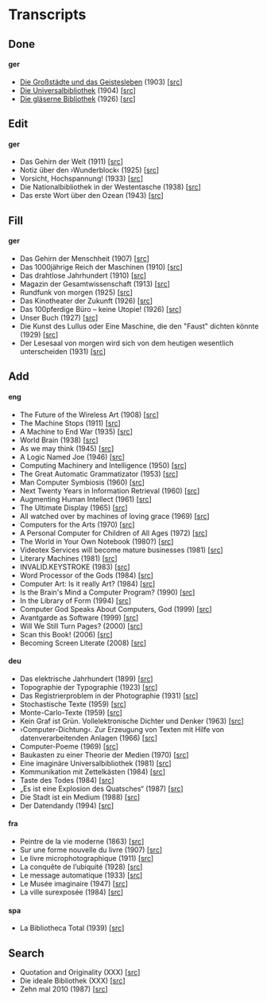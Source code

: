 # Transcripts

## Done

#### ger

- [Die Großstädte und das Geistesleben](https://github.com/drahtwort/txt/blob/master/docs/1903_die_grossstaedte_und_das_geistesleben.txt) (1903) [[src](https://katalog.ub.uni-leipzig.de/Record/0002521585)]
- [Die Universalbibliothek](https://github.com/drahtwort/txt/blob/master/docs/1904_die_universalbibliothek.txt) (1904) [[src](https://www.bundesarchiv.de/)]
- [Die gläserne Bibliothek](https://github.com/drahtwort/txt/blob/master/docs/1926_die_glaeserne_bibliothek.txt) (1926) [[src](http://d-nb.info/012993158)]

## Edit

#### ger

- Das Gehirn der Welt (1911) [[src](https://archive.org/details/NordUndSued1912Bd140)]
- Notiz über den ›Wunderblock‹ (1925) [[src](https://archive.org/details/InternationaleZeitschriftFuumlrPsychoanalyseXi.band1925Heft1/page/n7)]
- Vorsicht, Hochspannung! (1933) [[src](http://stabikat.de/DB=1/XMLPRS=N/PPN?PPN=279336276)]
- Die Nationalbibliothek in der Westentasche (1938) [[src](http://stabikat.de/DB=1/XMLPRS=N/PPN?PPN=165994797)]
- Das erste Wort über den Ozean (1943) [[src](http://stabikat.de/DB=1/XMLPRS=N/PPN?PPN=27822881X)]

## Fill

#### ger

- Das Gehirn der Menschheit (1907) [[src](https://archive.org/details/SddeutscheMonatshefte1907Jg04-2)]
- Das 1000jährige Reich der Maschinen (1910) [[src](https://archive.org/details/dieweltinhundert00lbbe)]
- Das drahtlose Jahrhundert (1910) [[src](https://archive.org/details/dieweltinhundert00lbbe)]
- Magazin der Gesamtwissenschaft (1913) [[src](http://zefys.staatsbibliothek-berlin.de/kalender/auswahl/date/1913-08-04/27646518/)]
- Rundfunk von morgen (1925) [[src](http://magazine.illustrierte-presse.de/die-zeitschriften/werkansicht/dlf/73410/81/0/)]
- Das Kinotheater der Zukunft (1926) [[src](https://hu-berlin.hosted.exlibrisgroup.com/primo-explore/fulldisplay?docid=HUB_UB_ALMA_DS21556245180002882&context=L&vid=hub_ub&search_scope=default_scope&tab=default_tab&lang=de_DE)]
- Das 100pferdige Büro – keine Utopie! (1926) [[src](http://www.illustrierte-presse.de/die-zeitschriften/werkansicht/dlf/73437/61/0/)]
- Unser Buch (1927) [[src](http://stabikat.de/DB=1/XMLPRS=N/PPN?PPN=129073288)]
- Die Kunst des Lullus oder Eine Maschine, die den "Faust" dichten könnte (1929) [[src](https://katalog.ub.uni-leipzig.de/Record/0002534186)]
- Der Lesesaal von morgen wird sich von dem heutigen wesentlich unterscheiden (1931) [[src](http://d-nb.info/574598898)]

## Add

#### eng

- The Future of the Wireless Art (1908) [[src](#)]
- The Machine Stops (1911) [[src](#)]
- A Machine to End War (1935) [[src](#)]
- World Brain (1938) [[src](#)]
- As we may think (1945) [[src](#)]
- A Logic Named Joe (1946) [[src](#)]
- Computing Machinery and Intelligence (1950) [[src](#)]
- The Great Automatic Grammatizator (1953) [[src](#)]
- Man Computer Symbiosis (1960) [[src](#)]
- Next Twenty Years in Information Retrieval (1960) [[src](#)]
- Augmenting Human Intellect (1961) [[src](#)]
- The Ultimate Display (1965) [[src](#)]
- All watched over by machines of loving grace (1969) [[src](#)]
- Computers for the Arts (1970) [[src](#)]
- A Personal Computer for Children of All Ages (1972) [[src](#)]
- The World in Your Own Notebook (1980?) [[src](#)]
- Videotex Services will become mature businesses (1981) [[src](#)]
- Literary Machines (1981) [[src](#)]
- INVALID.KEYSTROKE (1983) [[src](#)]
- Word Processor of the Gods (1984) [[src](#)]
- Computer Art: Is it really Art? (1984) [[src](#)]
- Is the Brain's Mind a Computer Program? (1990) [[src](#)]
- In the Library of Form (1994) [[src](#)]
- Computer God Speaks About Computers, God (1999) [[src](#)]
- Avantgarde as Software (1999) [[src](#)]
- Will We Still Turn Pages? (2000) [[src](#)]
- Scan this Book! (2006) [[src](#)]
- Becoming Screen Literate (2008) [[src](#)]

#### deu

- Das elektrische Jahrhundert (1899) [[src](#)]
- Topographie der Typographie (1923) [[src](#)]
- Das Registrierproblem in der Photographie (1931) [[src](#)]
- Stochastische Texte (1959) [[src](#)]
- Monte-Carlo-Texte (1959) [[src](#)]
- Kein Graf ist Grün. Vollelektronische Dichter und Denker (1963) [[src](#)]
- ›Computer-Dichtung‹. Zur Erzeugung von Texten mit Hilfe von datenverarbeitenden Anlagen (1966) [[src](#)]
- Computer-Poeme (1969) [[src](#)]
- Baukasten zu einer Theorie der Medien (1970) [[src](#)]
- Eine imaginäre Universalbibliothek (1981) [[src](#)]
- Kommunikation mit Zettelkästen (1984) [[src](#)]
- Taste des Todes (1984) [[src](#)]
- „Es ist eine Explosion des Quatsches“ (1987) [[src](#)]
- Die Stadt ist ein Medium (1988) [[src](#)]
- Der Datendandy (1994) [[src](#)]

#### fra

- Peintre de la vie moderne (1863) [[src](#)]
- Sur une forme nouvelle du livre (1907) [[src](#)]
- Le livre microphotographique (1911) [[src](#)]
- La conquête de l’ubiquité (1928) [[src](#)]
- Le message automatique (1933) [[src](#)]
- Le Musée imaginaire (1947) [[src](#)]
- La ville surexposée (1984) [[src](#)]

#### spa

- La Bibliotheca Total (1939) [[src](#)]

## Search

- Quotation and Originality (XXX) [[src](#)]
- Die ideale Bibliothek (XXX) [[src](#)]
- Zehn mal 2010 (1987) [[src](#)]

